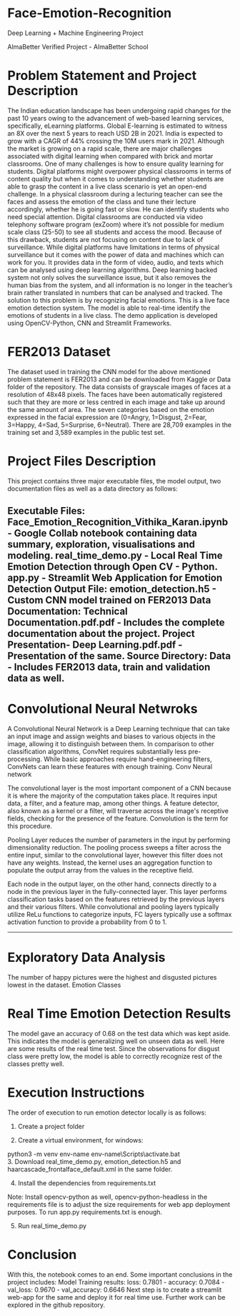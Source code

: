 # Face-Emotion-Recognition
Deep Learning + Machine Engineering Project 

AlmaBetter Verified Project - AlmaBetter School


# Problem Statement and Project Description

The Indian education landscape has been undergoing rapid changes for the past 10 years owing to the advancement of web-based learning services, specifically, eLearning platforms. Global E-learning is estimated to witness an 8X over the next 5 years to reach USD 2B in 2021. India is expected to grow with a CAGR of 44% crossing the 10M users mark in 2021. Although the market is growing on a rapid scale, there are major challenges associated with digital learning when compared with brick and mortar classrooms. One of many challenges is how to ensure quality learning for students. Digital platforms might overpower physical classrooms in terms of content quality but when it comes to understanding whether students are able to grasp the content in a live class scenario is yet an open-end challenge. In a physical classroom during a lecturing teacher can see the faces and assess the emotion of the class and tune their lecture accordingly, whether he is going fast or slow. He can identify students who need special attention. Digital classrooms are conducted via video telephony software program (exZoom) where it’s not possible for medium scale class (25-50) to see all students and access the mood. Because of this drawback, students are not focusing on content due to lack of surveillance. While digital platforms have limitations in terms of physical surveillance but it comes with the power of data and machines which can work for you. It provides data in the form of video, audio, and texts which can be analysed using deep learning algorithms. Deep learning backed system not only solves the surveillance issue, but it also removes the human bias from the system, and all information is no longer in the teacher’s brain rather translated in numbers that can be analysed and tracked. The solution to this problem is by recognizing facial emotions. This is a live face emotion detection system. The model is able to real-time identify the emotions of students in a live class. The demo application is developed using OpenCV-Python, CNN and Streamlit Frameworks.

# FER2013 Dataset
The dataset used in training the CNN model for the above mentioned problem statement is FER2013 and can be downloaded from Kaggle or Data folder of the repository. The data consists of grayscale images of faces at a resolution of 48x48 pixels. The faces have been automatically registered such that they are more or less centred in each image and take up around the same amount of area. The seven categories based on the emotion expressed in the facial expression are (0=Angry, 1=Disgust, 2=Fear, 3=Happy, 4=Sad, 5=Surprise, 6=Neutral). There are 28,709 examples in the training set and 3,589 examples in the public test set.

# Project Files Description
This project contains three major executable files, the model output, two documentation files as well as a data directory as follows:

Executable Files:
Face_Emotion_Recognition_Vithika_Karan.ipynb - Google Collab notebook containing data summary, exploration, visualisations and modeling.
real_time_demo.py - Local Real Time Emotion Detection through Open CV - Python.
app.py - Streamlit Web Application for Emotion Detection
Output File:
emotion_detection.h5 - Custom CNN model trained on FER2013 Data
Documentation:
Technical Documentation.pdf.pdf - Includes the complete documentation about the project.
Project Presentation- Deep Learning.pdf.pdf - Presentation of the same.
Source Directory:
Data - Includes FER2013 data, train and validation data as well.
-----------------------------------------------------

# Convolutional Neural Netwroks
A Convolutional Neural Network is a Deep Learning technique that can take an input image and assign weights and biases to various objects in the image, allowing it to distinguish between them. In comparison to other classification algorithms, ConvNet requires substantially less pre-processing. While basic approaches require hand-engineering filters, ConvNets can learn these features with enough training. Conv Neural network

The convolutional layer is the most important component of a CNN because it is where the majority of the computation takes place. It requires input data, a filter, and a feature map, among other things. A feature detector, also known as a kernel or a filter, will traverse across the image's receptive fields, checking for the presence of the feature. Convolution is the term for this procedure.

Pooling Layer reduces the number of parameters in the input by performing dimensionality reduction. The pooling process sweeps a filter across the entire input, similar to the convolutional layer, however this filter does not have any weights. Instead, the kernel uses an aggregation function to populate the output array from the values in the receptive field.

Each node in the output layer, on the other hand, connects directly to a node in the previous layer in the fully-connected layer. This layer performs classification tasks based on the features retrieved by the previous layers and their various filters. While convolutional and pooling layers typically utilize ReLu functions to categorize inputs, FC layers typically use a softmax activation function to provide a probability from 0 to 1.

-----------------------------------------------------

# Exploratory Data Analysis
The number of happy pictures were the highest and disgusted pictures lowest in the dataset. Emotion Classes

# Real Time Emotion Detection Results
The model gave an accuracy of 0.68 on the test data which was kept aside. This indicates the model is generalizing well on unseen data as well. Here are some results of the real time test. Since the observations for disgust class were pretty low, the model is able to correctly recognize rest of the classes pretty well.

# Execution Instructions
The order of execution to run emotion detector locally is as follows:

1. Create a project folder

2. Create a virtual environment, for windows:

python3 -m venv env-name
env-name\Scripts\activate.bat\
3. Download real_time_demo.py, emotion_detection.h5 and haarcascade_frontalface_default.xml in the same folder.

4. Install the dependencies from requirements.txt

Note: Install opencv-python as well, opencv-python-headless in the requirements file is to adjust the size requirements for web app deployment purposes. To run app.py requirements.txt is enough.

5. Run real_time_demo.py

# Conclusion
With this, the notebook comes to an end. Some important conclusions in the project includes:
Model Training results: loss: 0.7801 - accuracy: 0.7084 - val_loss: 0.9670 - val_accuracy: 0.6646
Next step is to create a streamlit web-app for the same and deploy it for real time use. Further work can be explored in the github repository.

